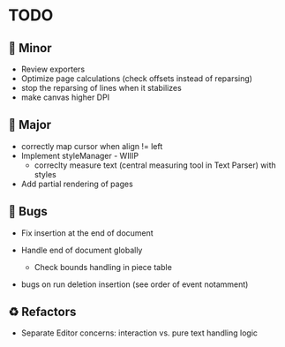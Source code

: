 # TODO

## 🔧 Minor

- Review exporters
- Optimize page calculations (check offsets instead of reparsing)
- stop the reparsing of lines when it stabilizes
- make canvas higher DPI

## 🚀 Major

- correctly map cursor when align != left
- Implement styleManager - WIIIP
  - correclty measure text (central measuring tool in Text Parser) with styles
- Add partial rendering of pages

## 🐛 Bugs

- Fix insertion at the end of document
- Handle end of document globally
  - Check bounds handling in piece table

- bugs on run deletion insertion (see order of event notamment)

## ♻️ Refactors

- Separate Editor concerns: interaction vs. pure text handling logic
